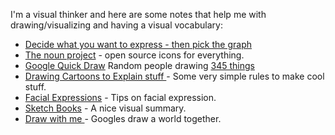 I'm a visual thinker and here are some notes that help me with drawing/visualizing and having a visual vocabulary:

* [Decide what you want to express - then pick the graph](https://towardsdatascience.com/5-quick-and-easy-data-visualizations-in-python-with-code-a2284bae952f)
* [The noun project](http://thenounproject.com) - open source icons for everything.
* [Google Quick Draw](https://quickdraw.withgoogle.com/data) Random people drawing [345 things](https://github.com/googlecreativelab/quickdraw-dataset/blob/master/categories.txt)
* [Drawing Cartoons to Explain stuff ](https://jvns.ca/zines/)  -  Some very simple rules to make cool stuff.
* [Facial Expressions](http://danidraws.com/blog/2007/12/06/50-facial-expressions-and-how-to-draw-them/) - Tips on facial expression.
* [Sketch Books](http://sachachua.com/blog/category/visual-book-notes/) - A nice visual summary.
* [Draw with me ](https://worlddraw.withgoogle.com/draw) - Googles draw a world together.

